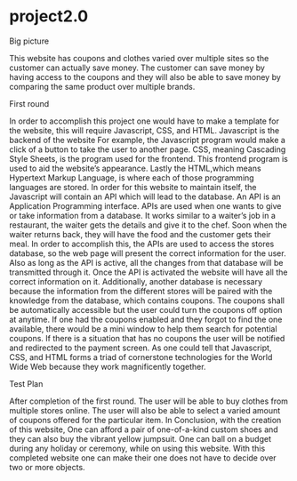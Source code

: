 # project2.0

Big picture

This website has coupons and clothes varied over multiple sites so the customer can actually save money. The customer can save money by having access to the coupons and they will also be able to save money by comparing the same product over multiple brands.

First round

In order to accomplish this project one would have to make a template for the website, this will require Javascript, CSS, and HTML. Javascript is the backend of the website For example, the Javascript program would make a click of a button to take the user to another page. CSS, meaning Cascading Style Sheets, is the program used for the frontend. This frontend program is used to aid the website’s appearance. Lastly the HTML,which means Hypertext Markup Language, is where each of those programming languages are stored. In order for this website to maintain itself, the Javascript will contain an API which will lead to the database. An API is an Application Programming interface. APIs are used when one wants to give or take information from a database. It works similar to a waiter’s job in a restaurant, the waiter gets the details and give it to the chef. Soon when the waiter returns back, they will have the food and the customer gets their meal. In order to accomplish this, the APIs are used to access the stores database, so the web page will present the correct information for the user. Also as long as the API is active, all the changes from that database will be transmitted through it. Once the API is activated the website will have all the correct information on it. Additionally, another database is necessary because the information from the different stores will be paired with the knowledge from the database, which contains coupons. The coupons shall be automatically accessible but the user could turn the coupons off option at anytime. If one had the coupons enabled and they forgot to find the one available, there would be a mini window to help them search for potential coupons. If there is a situation that has no coupons the user will be notified and redirected to the payment screen. As one could tell that Javascript, CSS, and HTML forms a triad of cornerstone technologies for the World Wide Web because they work magnificently together. 

Test Plan

After completion of the first round. The user will be able to buy clothes from multiple stores online. The user will also be able to select a varied amount of coupons offered for the particular item. In Conclusion, with the creation of this website, One can afford a pair of one-of-a-kind custom shoes and they can also buy the vibrant yellow jumpsuit. One can ball on a budget during any holiday or ceremony, while on using this website. With this completed website one can make their one does not have to decide over two or more objects.
